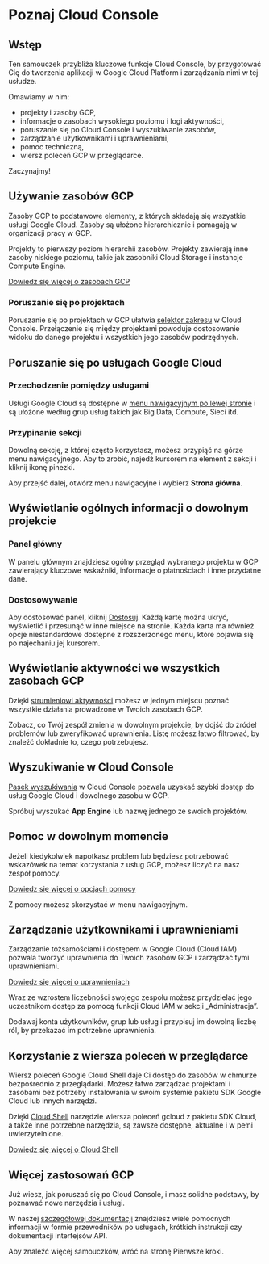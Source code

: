 # Poznaj Cloud Console

<walkthrough-tutorial-duration duration="5"></walkthrough-tutorial-duration>

## Wstęp

Ten samouczek przybliża kluczowe funkcje Cloud Console, by przygotować Cię do tworzenia aplikacji w Google Cloud Platform i zarządzania nimi w tej usłudze.

Omawiamy w nim:

  *  projekty i zasoby GCP,
  *  informacje o zasobach wysokiego poziomu i logi aktywności,
  *  poruszanie się po Cloud Console i wyszukiwanie zasobów,
  *  zarządzanie użytkownikami i uprawnieniami,
  *  pomoc techniczną,
  *  wiersz poleceń GCP w przeglądarce.

Zaczynajmy!

## Używanie zasobów GCP

Zasoby GCP to podstawowe elementy, z których składają się wszystkie usługi Google Cloud. Zasoby są ułożone hierarchicznie i pomagają w organizacji pracy w GCP.

Projekty to pierwszy poziom hierarchii zasobów. Projekty zawierają inne zasoby niskiego poziomu, takie jak zasobniki Cloud Storage i instancje Compute Engine.

[Dowiedz się więcej o zasobach GCP][gcp-resources]

### Poruszanie się po projektach

Poruszanie się po projektach w GCP ułatwia [selektor zakresu][spotlight-project-select] w Cloud Console. Przełączenie się między projektami powoduje dostosowanie widoku do danego projektu i wszystkich jego zasobów podrzędnych.

<walkthrough-project-setup></walkthrough-project-setup>

## Poruszanie się po usługach Google Cloud

### Przechodzenie pomiędzy usługami

Usługi Google Cloud są dostępne w [menu nawigacyjnym po lewej stronie][spotlight-console-menu] i są ułożone według grup usług takich jak Big Data, Compute, Sieci itd.

### Przypinanie sekcji

Dowolną sekcję, z której często korzystasz, możesz przypiąć na górze menu nawigacyjnego. Aby to zrobić, najedź kursorem na element z sekcji i kliknij ikonę pinezki.

Aby przejść dalej, otwórz menu nawigacyjne i wybierz **Strona główna**.

<walkthrough-menu-navigation sectionid="HOME_SECTION"></walkthrough-menu-navigation>

## Wyświetlanie ogólnych informacji o dowolnym projekcie

### Panel główny

W panelu głównym znajdziesz ogólny przegląd wybranego projektu w GCP zawierający kluczowe wskaźniki, informacje o płatnościach i inne przydatne dane.

### Dostosowywanie

Aby dostosować panel, kliknij [Dostosuj][spotlight-customize-dashboard].
Każdą kartę można ukryć, wyświetlić i przesunąć w inne miejsce na stronie. Każda karta ma również opcje niestandardowe dostępne z rozszerzonego menu, które pojawia się po najechaniu jej kursorem.

## Wyświetlanie aktywności we wszystkich zasobach GCP

Dzięki [strumieniowi aktywności][spotlight-activity-stream] możesz w jednym miejscu poznać wszystkie działania prowadzone w Twoich zasobach GCP.

Zobacz, co Twój zespół zmienia w dowolnym projekcie, by dojść do źródeł problemów lub zweryfikować uprawnienia. Listę możesz łatwo filtrować, by znaleźć dokładnie to, czego potrzebujesz.

## Wyszukiwanie w Cloud Console

[Pasek wyszukiwania][spotlight-search-bar] w Cloud Console pozwala uzyskać szybki dostęp do usług Google Cloud i dowolnego zasobu w GCP.

Spróbuj wyszukać **App Engine** lub nazwę jednego ze swoich projektów.

## Pomoc w dowolnym momencie

Jeżeli kiedykolwiek napotkasz problem lub będziesz potrzebować wskazówek na temat korzystania z usług GCP, możesz liczyć na nasz zespół pomocy.

[Dowiedz się więcej o opcjach pomocy](http://cloud.google.com/support)

Z pomocy możesz skorzystać w menu nawigacyjnym.

<walkthrough-menu-navigation sectionid="SUPPORT_SECTION"></walkthrough-menu-navigation>

## Zarządzanie użytkownikami i uprawnieniami

Zarządzanie tożsamościami i dostępem w Google Cloud (Cloud IAM) pozwala tworzyć uprawnienia do Twoich zasobów GCP i zarządzać tymi uprawnieniami.

[Dowiedz się więcej o uprawnieniach](https://cloud.google.com/iam/docs/)

Wraz ze wzrostem liczebności swojego zespołu możesz przydzielać jego uczestnikom dostęp za pomocą funkcji Cloud IAM w sekcji „Administracja”.

Dodawaj konta użytkowników, grup lub usług i przypisuj im dowolną liczbę ról, by przekazać im potrzebne uprawnienia.

<walkthrough-menu-navigation sectionid="IAM_ADMIN_SECTION"></walkthrough-menu-navigation>

## Korzystanie z wiersza poleceń w przeglądarce

Wiersz poleceń Google Cloud Shell daje Ci dostęp do zasobów w chmurze bezpośrednio z przeglądarki. Możesz łatwo zarządzać projektami i zasobami bez potrzeby instalowania w swoim systemie pakietu SDK Google Cloud lub innych narzędzi.

<walkthrough-cloud-shell-icon></walkthrough-cloud-shell-icon>Dzięki [Cloud Shell][spotlight-open-devshell] narzędzie wiersza poleceń gcloud z pakietu SDK Cloud, a także inne potrzebne narzędzia, są zawsze dostępne, aktualne i w pełni uwierzytelnione.

[Dowiedz się więcej o Cloud Shell](https://cloud.google.com/shell/)

## Więcej zastosowań GCP

<walkthrough-conclusion-trophy></walkthrough-conclusion-trophy>

Już wiesz, jak poruszać się po Cloud Console, i masz solidne podstawy, by poznawać nowe narzędzia i usługi.

W naszej [szczegółowej dokumentacji](https://cloud.google.com/docs/) znajdziesz wiele pomocnych informacji w formie przewodników po usługach, krótkich instrukcji czy dokumentacji interfejsów API.

Aby znaleźć więcej samouczków, wróć na stronę Pierwsze kroki.
<walkthrough-menu-navigation sectionid="ONBOARDING_SECTION"></walkthrough-menu-navigation>

[gcp-resources]: https://cloud.google.com/resource-manager/docs/cloud-platform-resource-hierarchy
[spotlight-activity-stream]: walkthrough://spotlight-pointer?cssSelector=.mat-tab-link:nth-of-type(2)
[spotlight-console-menu]: walkthrough://spotlight-pointer?spotlightId=console-nav-menu
[spotlight-customize-dashboard]: walkthrough://spotlight-pointer?cssSelector=.cfc-customize-button
[spotlight-open-devshell]: walkthrough://spotlight-pointer?spotlightId=devshell-activate-button
[spotlight-project-select]: walkthrough://spotlight-pointer?spotlightId=purview-switcher
[spotlight-search-bar]: walkthrough://spotlight-pointer?cssSelector=.p6n-search-bar,.pcc-platform-bar-search-bar
